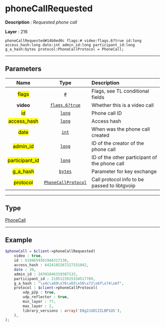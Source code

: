# phoneCallRequested

**Description** : *Requested phone call*

**Layer** : 216

```tl
phoneCallRequested#14b0ed0c flags:# video:flags.6?true id:long access_hash:long date:int admin_id:long participant_id:long g_a_hash:bytes protocol:PhoneCallProtocol = PhoneCall;
```

---

## Parameters

| Name | Type | Description |
| :---: | :---: | :--- |
| <mark>flags</mark> | [`#`](type/#) | Flags, see TL conditional fields |
| **video** | [`flags.6?true`](type/true) | Whether this is a video call |
| <mark>id</mark> | [`long`](type/long) | Phone call ID |
| <mark>access_hash</mark> | [`long`](type/long) | Access hash |
| <mark>date</mark> | [`int`](type/int) | When was the phone call created |
| <mark>admin_id</mark> | [`long`](type/long) | ID of the creator of the phone call |
| <mark>participant_id</mark> | [`long`](type/long) | ID of the other participant of the phone call |
| <mark>g_a_hash</mark> | [`bytes`](type/bytes) | Parameter for key exchange |
| <mark>protocol</mark> | [`PhoneCallProtocol`](type/PhoneCallProtocol) | Call protocol info to be passed to libtgvoip |

---

## Type

[PhoneCall](type/PhoneCall)

---

## Example

```php
$phoneCall = $client->phoneCallRequested(
	video : true,
	id : 6194659361944317130,
	access_hash : 6424185267217331042,
	date : 39,
	admin_id : 24391646319387133,
	participant_id : 2195123915334517789,
	g_a_hash : "\x4c\x69\x76\x65\x50\x72\x6f\x74\x6f",
	protocol : $client->phoneCallProtocol(
		udp_p2p : true,
		udp_reflector : true,
		min_layer : 77,
		max_layer : 2,
		library_versions : array('E8g2JdQlZILBP1US'),
	),
);
```